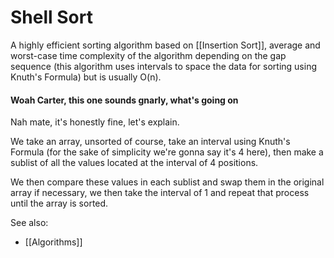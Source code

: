 # Shell Sort

A highly efficient sorting algorithm based on [[Insertion Sort]], average and worst-case time complexity of the algorithm depending on the gap sequence (this algorithm uses intervals to space the data for sorting using Knuth's Formula) but is usually O(n).

#### Woah Carter, this one sounds gnarly, what's going on

Nah mate, it's honestly fine, let's explain.

We take an array, unsorted of course, take an interval using Knuth's Formula (for the sake of simplicity we're gonna say it's 4 here), then make a sublist of all the values located at the interval of 4 positions.

We then compare these values in each sublist and swap them in the original array if necessary, we then take the interval of 1 and repeat that process until the array is sorted.


See also:
- [[Algorithms]]
